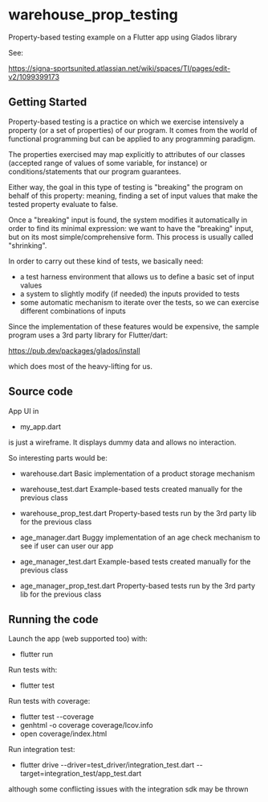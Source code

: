 # warehouse_prop_testing

Property-based testing example on a Flutter app using Glados library

See:

https://signa-sportsunited.atlassian.net/wiki/spaces/TI/pages/edit-v2/1099399173

## Getting Started

Property-based testing is a practice on which we exercise intensively a property (or a set of properties) of our program. It comes from the world
of functional programming but can be applied to any programming paradigm.

The properties exercised may map explicitly to attributes of our classes (accepted range of values of some variable, for instance) or conditions/statements that our program guarantees.

Either way, the goal in this type of testing is "breaking" the program on behalf of this property: meaning, finding a set of input values that make the tested property evaluate to false.

Once a "breaking" input is found, the system modifies it automatically in order to find its minimal expression: we want to have the "breaking" input, but on its most simple/comprehensive form. This process is usually called "shrinking".

In order to carry out these kind of tests, we basically need:

- a test harness environment that allows us to define a basic set of input values
- a system to slightly modify (if needed) the inputs provided to tests
- some automatic mechanism to iterate over the tests, so we can exercise different combinations of inputs

Since the implementation of these features would be expensive, the sample program uses a 3rd party library for Flutter/dart:

https://pub.dev/packages/glados/install

which does most of the heavy-lifting for us.

## Source code

App UI in

* my_app.dart

is just a wireframe. It displays dummy data and allows no interaction.

So interesting parts would be:

* warehouse.dart
    Basic implementation of a product storage mechanism

* warehouse_test.dart
    Example-based tests created manually for the previous class

* warehouse_prop_test.dart
    Property-based tests run by the 3rd party lib for the previous class

* age_manager.dart
    Buggy implementation of an age check mechanism to see if user can user our app

* age_manager_test.dart
    Example-based tests created manually for the previous class

* age_manager_prop_test.dart
    Property-based tests run by the 3rd party lib for the previous class

## Running the code

Launch the app (web supported too) with:

* flutter run

Run tests with:

* flutter test

Run tests with coverage:

* flutter test --coverage
* genhtml -o coverage coverage/lcov.info
* open coverage/index.html

Run integration test:

* flutter drive --driver=test_driver/integration_test.dart --target=integration_test/app_test.dart 

although some conflicting issues with the integration sdk may be thrown
